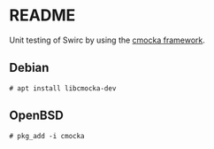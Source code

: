 # README #

Unit testing of Swirc by using the
[cmocka framework](https://cmocka.org/).

## Debian ##

    # apt install libcmocka-dev

## OpenBSD ##

    # pkg_add -i cmocka
